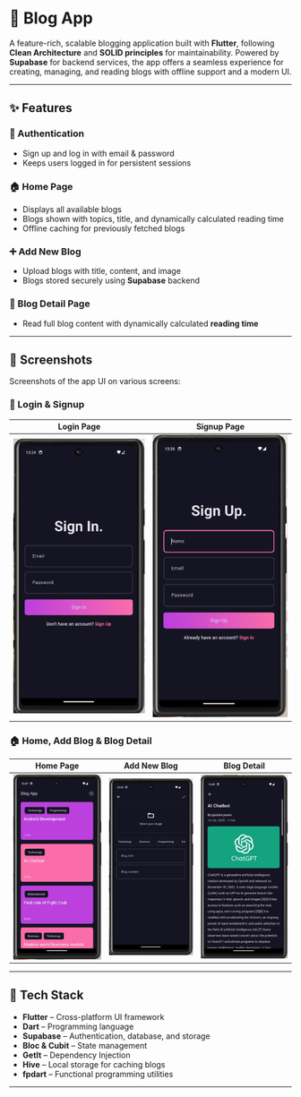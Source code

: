 # 📝 Blog App  
A feature-rich, scalable blogging application built with **Flutter**, following **Clean Architecture** and **SOLID principles** for maintainability. Powered by **Supabase** for backend services, the app offers a seamless experience for creating, managing, and reading blogs with offline support and a modern UI.

---

## ✨ Features  

### 🔐 Authentication  
- Sign up and log in with email & password  
- Keeps users logged in for persistent sessions  

### 🏠 Home Page  
- Displays all available blogs  
- Blogs shown with topics, title, and dynamically calculated reading time  
- Offline caching for previously fetched blogs  

### ➕ Add New Blog  
- Upload blogs with title, content, and image  
- Blogs stored securely using **Supabase** backend  

### 📖 Blog Detail Page  
- Read full blog content with dynamically calculated **reading time**  

---

## 📸 Screenshots  
Screenshots of the app UI on various screens:  

### 🔐 Login & Signup  
| Login Page | Signup Page |
|------------|-------------|
| ![Login](assets/screenshots/signin.png) | ![Signup](assets/screenshots/signup.png) |

### 🏠 Home, Add Blog & Blog Detail  
| Home Page | Add New Blog | Blog Detail |
|-----------|--------------|------------|
| ![Home](assets/screenshots/homepage.png) | ![Add Blog](assets/screenshots/addblogpage.png) | ![Blog Detail](assets/screenshots/blogpage.png) |

---

## 🧱 Tech Stack  
- **Flutter** – Cross-platform UI framework  
- **Dart** – Programming language  
- **Supabase** – Authentication, database, and storage  
- **Bloc & Cubit** – State management  
- **GetIt** – Dependency Injection  
- **Hive** – Local storage for caching blogs  
- **fpdart** – Functional programming utilities  

---
